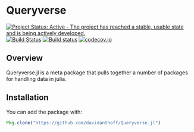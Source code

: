 # Queryverse

[![Project Status: Active - The project has reached a stable, usable state and is being actively developed.](http://www.repostatus.org/badges/latest/active.svg)](http://www.repostatus.org/#active)
[![Build Status](https://travis-ci.org/davidanthoff/Queryverse.jl.svg?branch=master)](https://travis-ci.org/davidanthoff/Queryverse.jl)
[![Build status](https://ci.appveyor.com/api/projects/status/rphs9awwp4c09gnr/branch/master?svg=true)](https://ci.appveyor.com/project/davidanthoff/Queryverse-jl/branch/master)
[![codecov.io](http://codecov.io/github/davidanthoff/Queryverse.jl/coverage.svg?branch=master)](http://codecov.io/github/davidanthoff/Queryverse.jl?branch=master)

## Overview

Queryverse.jl is a meta package that pulls together a number of packages for
handling data in julia.

## Installation

You can add the package with:
````julia
Pkg.clone("https://github.com/davidanthoff/Queryverse.jl")
````
